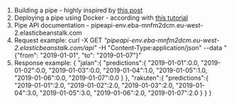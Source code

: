 1. Building a pipe - highly inspired by [this post](http://jakevdp.github.io/blog/2014/06/10/is-seattle-really-seeing-an-uptick-in-cycling/)
2. Deploying a pipe using Docker - according with [this tutorial](https://towardsdatascience.com/deploy-a-machine-learning-model-as-an-api-on-aws-43e92d08d05b)
3. Pipe API documentation - pipeapi-env.eba-mnfm2dcm.eu-west-2.elasticbeanstalk.com 
3. Request example:
curl -X GET *"pipeapi-env.eba-mnfm2dcm.eu-west-2.elasticbeanstalk.com/api"* -H "Content-Type:application/json" --data "{\"from\": \"2019-01-01\", \"to\": \"2019-01-07\"}"
4. Response example:
{
    "jalan":{
        "predictions":{
            "2019-01-01":0.0,
            "2019-01-02":0.0,
            "2019-01-03":0.0,
            "2019-01-04":1.0,
            "2019-01-05":1.0,
            "2019-01-06":0.0,
            "2019-01-07":0.0
        }
    },
    "rakuten":{
        "predictions":{
            "2019-01-01":2.0,
            "2019-01-02":2.0,
            "2019-01-03":2.0,
            "2019-01-04":3.0,
            "2019-01-05":3.0,
            "2019-01-06":2.0,
            "2019-01-07":2.0
        }
    }
}
